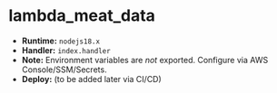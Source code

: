 # lambda_meat_data

- **Runtime:** `nodejs18.x`
- **Handler:** `index.handler`
- **Note:** Environment variables are *not* exported. Configure via AWS Console/SSM/Secrets.
- **Deploy:** (to be added later via CI/CD)


